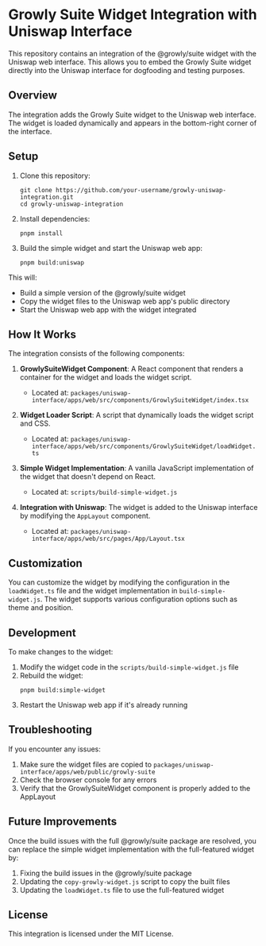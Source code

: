# Growly Suite Widget Integration with Uniswap Interface

This repository contains an integration of the @growly/suite widget with the Uniswap web interface. This allows you to embed the Growly Suite widget directly into the Uniswap interface for dogfooding and testing purposes.

## Overview

The integration adds the Growly Suite widget to the Uniswap web interface. The widget is loaded dynamically and appears in the bottom-right corner of the interface.

## Setup

1. Clone this repository:

   ```
   git clone https://github.com/your-username/growly-uniswap-integration.git
   cd growly-uniswap-integration
   ```

2. Install dependencies:

   ```
   pnpm install
   ```

3. Build the simple widget and start the Uniswap web app:
   ```
   pnpm build:uniswap
   ```

This will:

- Build a simple version of the @growly/suite widget
- Copy the widget files to the Uniswap web app's public directory
- Start the Uniswap web app with the widget integrated

## How It Works

The integration consists of the following components:

1. **GrowlySuiteWidget Component**: A React component that renders a container for the widget and loads the widget script.

   - Located at: `packages/uniswap-interface/apps/web/src/components/GrowlySuiteWidget/index.tsx`

2. **Widget Loader Script**: A script that dynamically loads the widget script and CSS.

   - Located at: `packages/uniswap-interface/apps/web/src/components/GrowlySuiteWidget/loadWidget.ts`

3. **Simple Widget Implementation**: A vanilla JavaScript implementation of the widget that doesn't depend on React.

   - Located at: `scripts/build-simple-widget.js`

4. **Integration with Uniswap**: The widget is added to the Uniswap interface by modifying the `AppLayout` component.
   - Located at: `packages/uniswap-interface/apps/web/src/pages/App/Layout.tsx`

## Customization

You can customize the widget by modifying the configuration in the `loadWidget.ts` file and the widget implementation in `build-simple-widget.js`. The widget supports various configuration options such as theme and position.

## Development

To make changes to the widget:

1. Modify the widget code in the `scripts/build-simple-widget.js` file
2. Rebuild the widget:
   ```
   pnpm build:simple-widget
   ```
3. Restart the Uniswap web app if it's already running

## Troubleshooting

If you encounter any issues:

1. Make sure the widget files are copied to `packages/uniswap-interface/apps/web/public/growly-suite`
2. Check the browser console for any errors
3. Verify that the GrowlySuiteWidget component is properly added to the AppLayout

## Future Improvements

Once the build issues with the full @growly/suite package are resolved, you can replace the simple widget implementation with the full-featured widget by:

1. Fixing the build issues in the @growly/suite package
2. Updating the `copy-growly-widget.js` script to copy the built files
3. Updating the `loadWidget.ts` file to use the full-featured widget

## License

This integration is licensed under the MIT License.
